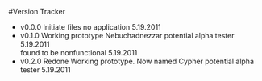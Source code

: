 #Version Tracker

* v0.0.0 Initiate files no application 5.19.2011
* v0.1.0 Working prototype Nebuchadnezzar potential alpha tester 5.19.2011<br>found to be nonfunctional 5.19.2011
* v0.2.0 Redone Working prototype. Now named Cypher potential alpha tester 5.19.2011